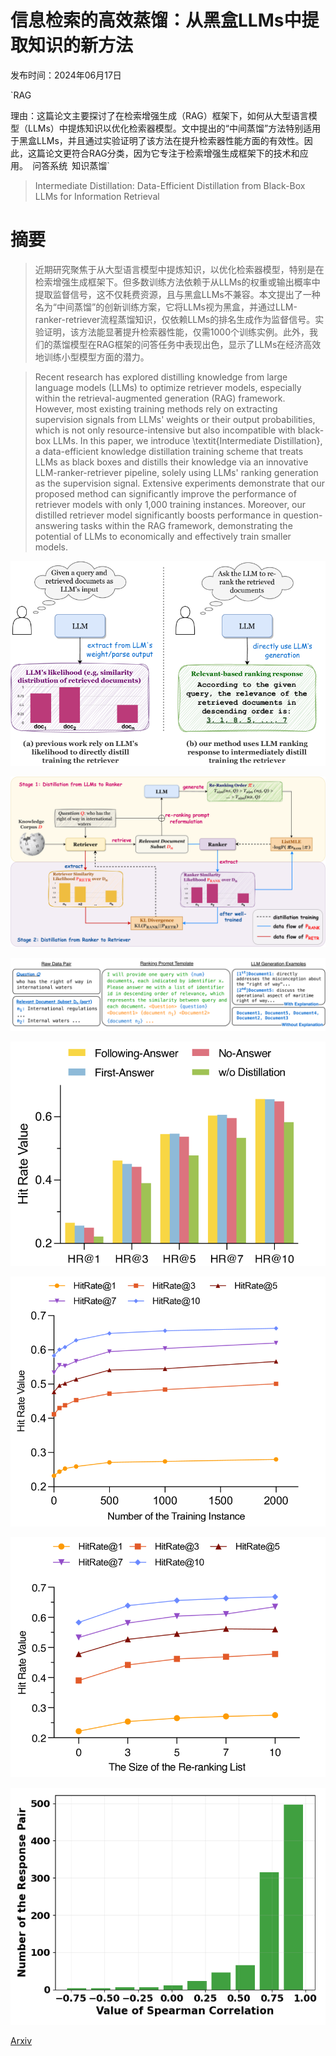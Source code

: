 # 信息检索的高效蒸馏：从黑盒LLMs中提取知识的新方法

发布时间：2024年06月17日

`RAG

理由：这篇论文主要探讨了在检索增强生成（RAG）框架下，如何从大型语言模型（LLMs）中提炼知识以优化检索器模型。文中提出的“中间蒸馏”方法特别适用于黑盒LLMs，并且通过实验证明了该方法在提升检索器性能方面的有效性。因此，这篇论文更符合RAG分类，因为它专注于检索增强生成框架下的技术和应用。` `问答系统` `知识蒸馏`

> Intermediate Distillation: Data-Efficient Distillation from Black-Box LLMs for Information Retrieval

# 摘要

> 近期研究聚焦于从大型语言模型中提炼知识，以优化检索器模型，特别是在检索增强生成框架下。但多数训练方法依赖于从LLMs的权重或输出概率中提取监督信号，这不仅耗费资源，且与黑盒LLMs不兼容。本文提出了一种名为“中间蒸馏”的创新训练方案，它将LLMs视为黑盒，并通过LLM-ranker-retriever流程蒸馏知识，仅依赖LLMs的排名生成作为监督信号。实验证明，该方法能显著提升检索器性能，仅需1000个训练实例。此外，我们的蒸馏模型在RAG框架的问答任务中表现出色，显示了LLMs在经济高效地训练小型模型方面的潜力。

> Recent research has explored distilling knowledge from large language models (LLMs) to optimize retriever models, especially within the retrieval-augmented generation (RAG) framework. However, most existing training methods rely on extracting supervision signals from LLMs' weights or their output probabilities, which is not only resource-intensive but also incompatible with black-box LLMs. In this paper, we introduce \textit{Intermediate Distillation}, a data-efficient knowledge distillation training scheme that treats LLMs as black boxes and distills their knowledge via an innovative LLM-ranker-retriever pipeline, solely using LLMs' ranking generation as the supervision signal. Extensive experiments demonstrate that our proposed method can significantly improve the performance of retriever models with only 1,000 training instances. Moreover, our distilled retriever model significantly boosts performance in question-answering tasks within the RAG framework, demonstrating the potential of LLMs to economically and effectively train smaller models.

![信息检索的高效蒸馏：从黑盒LLMs中提取知识的新方法](../../../paper_images/2406.12169/x1.png)

![信息检索的高效蒸馏：从黑盒LLMs中提取知识的新方法](../../../paper_images/2406.12169/x2.png)

![信息检索的高效蒸馏：从黑盒LLMs中提取知识的新方法](../../../paper_images/2406.12169/x3.png)

![信息检索的高效蒸馏：从黑盒LLMs中提取知识的新方法](../../../paper_images/2406.12169/x4.png)

![信息检索的高效蒸馏：从黑盒LLMs中提取知识的新方法](../../../paper_images/2406.12169/x5.png)

![信息检索的高效蒸馏：从黑盒LLMs中提取知识的新方法](../../../paper_images/2406.12169/x6.png)

![信息检索的高效蒸馏：从黑盒LLMs中提取知识的新方法](../../../paper_images/2406.12169/x7.png)

[Arxiv](https://arxiv.org/abs/2406.12169)